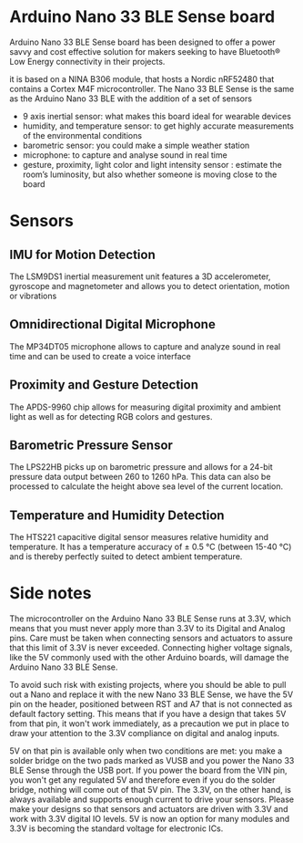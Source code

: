 # Arduino Nano 33 BLE Sense board

Arduino Nano 33 BLE Sense board has been designed to offer a power savvy and cost effective solution for makers seeking to have Bluetooth® Low Energy connectivity in their projects. 

it is based on a NINA B306 module, that hosts a Nordic nRF52480 that contains a Cortex M4F microcontroller. The Nano 33 BLE Sense is the same as the Arduino Nano 33 BLE with the addition of a set of sensors

- 9 axis inertial sensor: what makes this board ideal for wearable devices
- humidity, and temperature sensor: to get highly accurate measurements of the environmental conditions
- barometric sensor: you could make a simple weather station
- microphone: to capture and analyse sound in real time
- gesture, proximity, light color and light intensity sensor : estimate the room’s luminosity, but also whether someone is moving close to the board


# Sensors

## IMU for Motion Detection
The LSM9DS1 inertial measurement unit features a 3D accelerometer, gyroscope and magnetometer and allows you to detect orientation, motion or vibrations 

## Omnidirectional Digital Microphone

The MP34DT05 microphone allows to capture and analyze sound in real time and can be used to create a voice interface

## Proximity and Gesture Detection
The APDS-9960 chip allows for measuring digital proximity and ambient light as well as for detecting RGB colors and gestures.

## Barometric Pressure Sensor
The LPS22HB picks up on barometric pressure and allows for a 24-bit pressure data output between 260 to 1260 hPa. This data can also be processed to calculate the height above sea level of the current location.

## Temperature and Humidity Detection
The HTS221 capacitive digital sensor measures relative humidity and temperature. It has a temperature accuracy of ± 0.5 °C (between 15-40 °C) and is thereby perfectly suited to detect ambient temperature.

# Side notes

The microcontroller on the Arduino Nano 33 BLE Sense runs at 3.3V, which means that you must never apply more than 3.3V to its Digital and Analog pins. Care must be taken when connecting sensors and actuators to assure that this limit of 3.3V is never exceeded. Connecting higher voltage signals, like the 5V commonly used with the other Arduino boards, will damage the Arduino Nano 33 BLE Sense.

To avoid such risk with existing projects, where you should be able to pull out a Nano and replace it with the new Nano 33 BLE Sense, we have the 5V pin on the header, positioned between RST and A7 that is not connected as default factory setting. This means that if you have a design that takes 5V from that pin, it won't work immediately, as a precaution we put in place to draw your attention to the 3.3V compliance on digital and analog inputs.

5V on that pin is available only when two conditions are met: you make a solder bridge on the two pads marked as VUSB and you power the Nano 33 BLE Sense through the USB port. If you power the board from the VIN pin, you won't get any regulated 5V and therefore even if you do the solder bridge, nothing will come out of that 5V pin. The 3.3V, on the other hand, is always available and supports enough current to drive your sensors. Please make your designs so that sensors and actuators are driven with 3.3V and work with 3.3V digital IO levels. 5V is now an option for many modules and 3.3V is becoming the standard voltage for electronic ICs.